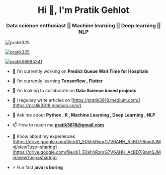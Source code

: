 <h1 align="center">Hi 👋, I'm Pratik Gehlot</h1>
<h3 align="center">Data science enthusiast || Machine learning || Deep learning || NLP</h3>

<p align="left"> <img src="https://komarev.com/ghpvc/?username=pratik325&label=Profile%20views&color=0e75b6&style=flat" alt="pratik325" /> </p>

<p align="left"> <a href="https://github.com/ryo-ma/github-profile-trophy"><img src="https://github-profile-trophy.vercel.app/?username=pratik325" alt="pratik325" /></a> </p>

<p align="left"> <a href="https://twitter.com/pratik56685341" target="blank"><img src="https://img.shields.io/twitter/follow/pratik56685341?logo=twitter&style=for-the-badge" alt="pratik56685341" /></a> </p>

- 🔭 I’m currently working on **Predict Queue Wait Time for Hospitals**

- 🌱 I’m currently learning **Tensorflow , Flutter**

- 👯 I’m looking to collaborate on **Data Science based projects**

- 📝 I regulary write articles on [https://pratik3818.medium.com/](https://pratik3818.medium.com/)

- 💬 Ask me about **Python , R , Machine Learning , Deep Learning , NLP**

- 📫 How to reach me **pratik3818@gmail.com**

- 📄 Know about my experiences [https://drive.google.com/file/d/1_E0khhRxnrG7V6AHH_AcBD7l8pmSJMnj/view?usp=sharing](https://drive.google.com/file/d/1_E0khhRxnrG7V6AHH_AcBD7l8pmSJMnj/view?usp=sharing)

- ⚡ Fun fact **java is boring**

